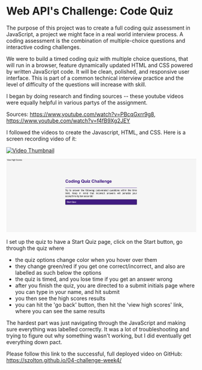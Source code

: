 # **Web API's Challenge: Code Quiz**

The purpose of this project was to create a full coding quiz assessment in JavaScript, a project we might face in a real world interview process. A coding assessment is the combination of multiple-choice questions and interactive coding challenges.

We were to build a timed coding quiz with multiple choice questions, that will run in a browser, feature dynamically updated HTML and CSS powered by written JavaScript code. It will be clean, polished, and responsive user interface. This is part of a common technical interview practice and the level of difficulty of the questions will increase with skill.

I began by doing research and finding sources -- these youtube videos were equally helpful in various partys of the assignment.

Sources: https://www.youtube.com/watch?v=PBcqGxrr9g8, https://www.youtube.com/watch?v=f4fB9Xg2JEY 

I followed the videos to create the Javascript, HTML, and CSS. Here is a screen recording video of it:

[![Video Thumbnail](https://vimeo.com/919361758?share=copy)](https://vimeo.com/919361758?share=copy)

![Screenshot](./Develop/Images/readme-SS.png)

I set up the quiz to have a Start Quiz page, click on the Start button, go through the quiz where 

- the quiz options change color when you hover over them
- they change green/red if you get one correct/incorrect, and also are labelled as such below the options
- the quiz is timed, and you lose time if you get an answer wrong
- after you finish the quiz, you are directed to a submit initials page where you can type in your name, and hit submit
- you then see the high scores results
- you can hit the 'go back' button, then hit the 'view high scores' link, where you can see the same results

The hardest part was just navigating through the JavaScript and making sure everything was labelled correctly. It was a lot of troubleshooting and trying to figure out why something wasn't working, but I did eventually get everything down pact.

Please follow this link to the successful, full deployed video on GitHub: https://szolton.github.io/04-challenge-week4/